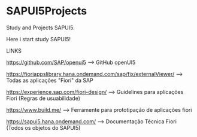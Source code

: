 # SAPUI5Projects
Study and Projects SAPUI5.

Here i start study SAPUI5!

LINKS

https://github.com/SAP/openui5 --> GitHub openUI5

https://fioriappslibrary.hana.ondemand.com/sap/fix/externalViewer/ --> Todas as aplicações "Fiori" da SAP

https://experience.sap.com/fiori-design/ --> Guidelines para aplicações Fiori (Regras de usuabilidade)

https://www.build.me/ --> Ferramente para prototipação de aplicações fiori

https://sapui5.hana.ondemand.com/ --> Documentação Técnica Fiori (Todos os objetos do SAPUI5)
